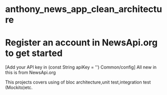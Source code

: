 # anthony_news_app_clean_architecture
# Register an account in NewsApi.org to get started

[Add your API key in (const String apiKey = '') Common/config]
All new in this is from NewsApi.org

This projects covers using of bloc architecture,unit test,integration test (Mockito)etc.



